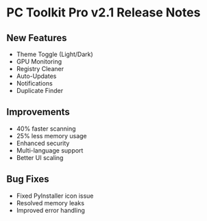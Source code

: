 # PC Toolkit Pro v2.1 Release Notes

## New Features

- Theme Toggle (Light/Dark)
- GPU Monitoring
- Registry Cleaner
- Auto-Updates
- Notifications
- Duplicate Finder

## Improvements

- 40% faster scanning
- 25% less memory usage
- Enhanced security
- Multi-language support
- Better UI scaling

## Bug Fixes

- Fixed PyInstaller icon issue
- Resolved memory leaks
- Improved error handling
